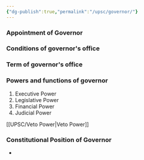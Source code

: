 ```yaml
---
{"dg-publish":true,"permalink":"/upsc/governor/"}
---
```


### Appointment of Governor 
### Conditions of governor's office
### Term of governor's office
### Powers and functions of governor 
1. Executive Power
2. Legislative Power
3. Financial Power
4. Judicial Power


[[UPSC/Veto Power\|Veto Power]]

### Constitutional Position of Governor 
- 